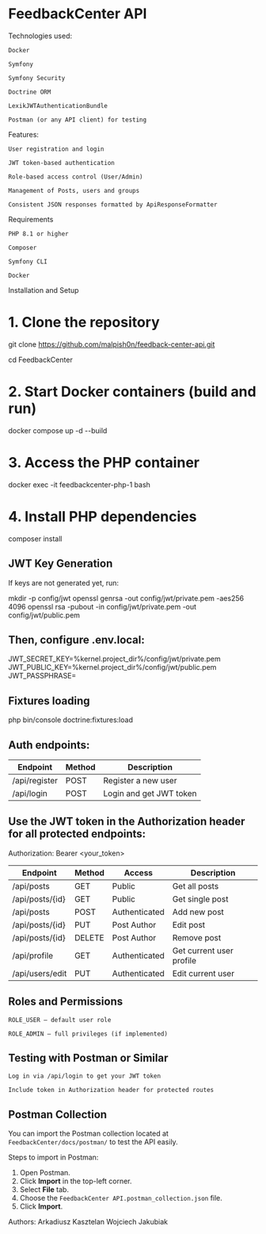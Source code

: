 # FeedbackCenter API

Technologies used:

    Docker
    
    Symfony
    
    Symfony Security
    
    Doctrine ORM

    LexikJWTAuthenticationBundle

    Postman (or any API client) for testing

Features:

    User registration and login

    JWT token-based authentication

    Role-based access control (User/Admin)

    Management of Posts, users and groups

    Consistent JSON responses formatted by ApiResponseFormatter

Requirements

    PHP 8.1 or higher

    Composer

    Symfony CLI
    
    Docker

Installation and Setup

# 1. Clone the repository
git clone https://github.com/malpish0n/feedback-center-api.git

cd FeedbackCenter

# 2. Start Docker containers (build and run)
docker compose up -d --build

# 3. Access the PHP container
docker exec -it feedbackcenter-php-1 bash

# 4. Install PHP dependencies
composer install

## JWT Key Generation

If keys are not generated yet, run:

mkdir -p config/jwt
openssl genrsa -out config/jwt/private.pem -aes256 4096
openssl rsa -pubout -in config/jwt/private.pem -out config/jwt/public.pem

## Then, configure .env.local:

JWT_SECRET_KEY=%kernel.project_dir%/config/jwt/private.pem
JWT_PUBLIC_KEY=%kernel.project_dir%/config/jwt/public.pem
JWT_PASSPHRASE= <your pasphrase here>

## Fixtures loading

php bin/console doctrine:fixtures:load

## Auth endpoints:

| Endpoint       | Method      | Description             |
| -------------- | ----------- | ----------------------- |
| /api/register  | POST        | Register a new user     |
| /api/login     | POST        | Login and get JWT token |


## Use the JWT token in the Authorization header for all protected endpoints:

Authorization: Bearer <your_token>

| Endpoint        | Method | Access        | Description              |
| --------------- | ------ | ------------- | ------------------------ |
| /api/posts      | GET    | Public        | Get all posts            |
| /api/posts/{id} | GET    | Public        | Get single post          |
| /api/posts      | POST   | Authenticated | Add new post             |
| /api/posts/{id} | PUT    | Post Author   | Edit post                |
| /api/posts/{id} | DELETE | Post Author   | Remove post              |
| /api/profile    | GET    | Authenticated | Get current user profile |
| /api/users/edit | PUT    | Authenticated | Edit current user        |

## Roles and Permissions

    ROLE_USER — default user role

    ROLE_ADMIN — full privileges (if implemented)

## Testing with Postman or Similar

    Log in via /api/login to get your JWT token

    Include token in Authorization header for protected routes

## Postman Collection

You can import the Postman collection located at `FeedbackCenter/docs/postman/` to test the API easily.

Steps to import in Postman:

1. Open Postman.
2. Click **Import** in the top-left corner.
3. Select **File** tab.
4. Choose the `FeedbackCenter API.postman_collection.json` file.
5. Click **Import**.

Authors:
Arkadiusz Kasztelan
Wojciech Jakubiak


